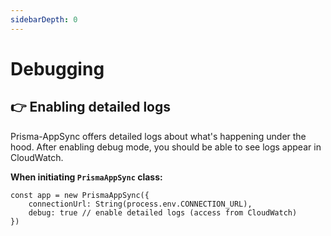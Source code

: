 ```yaml
---
sidebarDepth: 0
---
```


# Debugging

## 👉 Enabling detailed logs

Prisma-AppSync offers detailed logs about what's happening under the hood. After enabling debug mode, you should be able to see logs appear in CloudWatch.

**When initiating `PrismaAppSync` class:**

```typescript{3}
const app = new PrismaAppSync({
    connectionUrl: String(process.env.CONNECTION_URL),
    debug: true // enable detailed logs (access from CloudWatch)
})
```
